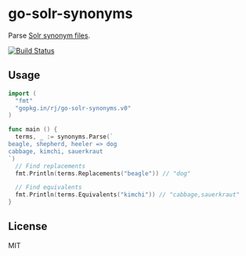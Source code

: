 # go-solr-synonyms

Parse [Solr synonym files][SolrTermParser].

[![Build Status](https://travis-ci.org/rjz/go-solr-synonyms.svg?branch=master)](https://travis-ci.org/rjz/go-solr-synonyms)

## Usage

```go
import (
  "fmt"
  "gopkg.in/rj/go-solr-synonyms.v0"
)

func main () {
  terms, _ := synonyms.Parse(`
beagle, shepherd, heeler => dog
cabbage, kimchi, sauerkraut
`)
  // Find replacements
  fmt.Println(terms.Replacements("beagle")) // "dog"

  // Find equivalents
  fmt.Println(terms.Equivalents("kimchi")) // "cabbage,sauerkraut"
}
```

## License

MIT

[SolrTermParser]: https://lucene.apache.org/core/6_6_0/analyzers-common/org/apache/lucene/analysis/synonym/SolrTermParser.html
